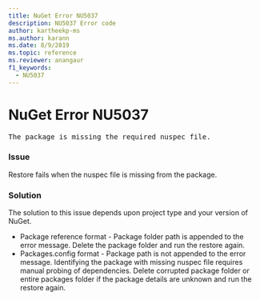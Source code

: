 ```yaml
---
title: NuGet Error NU5037
description: NU5037 Error code
author: kartheekp-ms
ms.author: karann
ms.date: 8/9/2019
ms.topic: reference
ms.reviewer: anangaur
f1_keywords: 
  - NU5037
---
```


# NuGet Error NU5037
<pre>The package is missing the required nuspec file.</pre>

### Issue

Restore fails when the nuspec file is missing from the package.

### Solution
The solution to this issue depends upon project type and your version of NuGet.
* Package reference format - Package folder path is appended to the error message. Delete the package folder and run the restore again.
* Packages.config format - Package path is not appended to the error message. Identifying the package with missing nuspec file requires manual probing of dependencies. Delete corrupted package folder or entire packages folder if the package details are unknown and run the restore again.